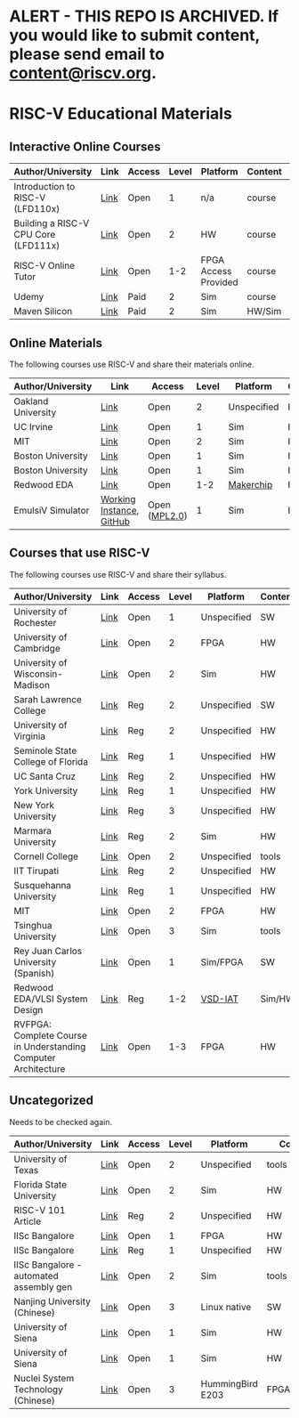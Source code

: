 # ALERT - THIS REPO IS ARCHIVED. If you would like to submit content, please send email to content@riscv.org.

# RISC-V Educational Materials

## Interactive Online Courses

Author/University | Link  | Access | Level | Platform | Content | Type
----------------- | ----- | ------ | ----- | -------- | ------- | ----
Introduction to RISC-V (LFD110x) | [Link](https://www.edx.org/course/introduction-to-risc-v) | Open | 1 | n/a | course | b,c,d,e
Building a RISC-V CPU Core (LFD111x) | [Link](https://www.edx.org/course/building-a-risc-v-cpu-core) | Open | 2 | HW | course | b,c,d,e
RISC-V Online Tutor | [Link](https://www.vicilogic.com/vicilearn/run_step/?c_id=36) | Open | 1-2 | FPGA Access Provided | course | a,b,c,d,e,f
Udemy | [Link](https://www.udemy.com/vsd-riscv-instruction-set-architecture-isa-part-1b/) | Paid | 2 | Sim | course | a,d
Maven Silicon | [Link](https://elearn.maven-silicon.com/risc-v) | Paid | 2 | Sim | HW/Sim | a,c,d,e,f

## Online Materials

The following courses use RISC-V and share their materials online.

Author/University | Link  | Access | Level | Platform | Content | Type
----------------- | ----- | ------ | ----- | -------- | ------- | ----
Oakland University | [Link](https://passlab.github.io/CSE564/) | Open | 2 | Unspecified | HW | f
UC Irvine | [Link](https://canvas.eee.uci.edu/courses/7673/assignments/syllabus) | Open | 1 | Sim | HW | a,f
MIT | [Link](http://csg.csail.mit.edu/6.375/6_375_2016_www/handouts.html) | Open | 2 | Sim | HW | a,f
Boston University | [Link](http://ascslab.org/courses/ec413/index.html) | Open | 1 | Sim | HW | f
Boston University | [Link](http://ascslab.org/courses/ec513/index.html) | Open | 1 | Sim | HW | a,c,f
Redwood EDA | [Link](https://github.com/stevehoover/RISC-V_MYTH_Workshop) | Open | 1-2 | [Makerchip](https://www.makerchip.com) | HW | c,e
EmulsiV Simulator | [Working Instance](https://guillaume-savaton-eseo.github.io/emulsiV/), [GitHub](https://github.com/Guillaume-Savaton-ESEO/emulsiV) | Open ([MPL2.0](https://github.com/Guillaume-Savaton-ESEO/emulsiV/blob/master/LICENSE)) | 1 | Sim | HW | e


## Courses that use RISC-V

The following courses use RISC-V and share their syllabus.

Author/University | Link  | Access | Level | Platform | Content | Type
----------------- | ----- | ------ | ----- | -------- | ------- | ----
University of Rochester | [Link](http://cs.rochester.edu/courses/252/spring2018/decks/Lecture1.pdf) | Open | 1 | Unspecified | SW | f
University of Cambridge | [Link](https://www.cl.cam.ac.uk/teaching/1617/ECAD+Arch/exercise-clarvi.html) | Open | 2 | FPGA | HW | f
University of Wisconsin-Madison | [Link](http://pages.cs.wisc.edu/~karu/courses/cs752/fall2016/wiki/index.php?n=Main.Project) | Open | 2 | Sim | HW | f
Sarah Lawrence College | [Link](http://science.slc.edu/msiff/courses/arch-draft-syllabus.pdf) | Reg | 2 | Unspecified | SW | f
University of Virginia | [Link](https://collab.its.virginia.edu/syllabi/auth/e65de55f-9b46-43dd-80bc-4629e0ac9606) | Reg | 2 | Unspecified | HW | f
Seminole State College of Florida | [Link](https://www.seminolestate.edu/ssap/ed-services/oasis/syllabus/2184/40616/CDA3100) | Reg | 1 | Unspecified | HW | f
UC Santa Cruz | [Link](https://canvas.ucsc.edu/courses/16122/assignments/syllabus) | Reg | 2 | Unspecified | HW | f
York University | [Link](https://www.coursehero.com/file/p1l49np/Chapter-2-Instructions-Language-of-the-Computer-13-Synchronization-in-RISC-V/) | Reg | 1 | Unspecified | HW | c,f
New York University | [Link](https://engineering.nyu.edu/sites/default/files/2018-10/CS-GY%206133%20Computer%20Architecture%20I.pdf) | Reg | 3 | Unspecified | HW |
Marmara University | [Link](http://www.salihbayar.com/Marmara/EEE7032/Spring2018/EEE7032_Syllabus.pdf) | Reg | 2 | Sim | HW |
Cornell College | [Link](https://moodle.cornellcollege.edu/pluginfile.php/126690/mod_resource/content/1/syllabus218-Dec2017.pdf) | Open | 2 | Unspecified | tools |
IIT Tirupati | [Link](https://iittp.ac.in/pdfs/syllabus/CS5292.pdf) | Reg | 2 | Unspecified | HW |
Susquehanna University | [Link](https://facstaff.susqu.edu/brakke/comparch-syl.txt) | Reg | 1 | Unspecified | HW |
MIT | [Link](http://csg.csail.mit.edu/6.175/labs/lab5-riscv-intro.html) | Open | 2 | FPGA | HW | a
Tsinghua University | [Link](https://github.com/oscourse-tsinghua/rcore_plus) | Open | 3 | Sim | tools | e
Rey Juan Carlos University (Spanish) | [Link](https://github.com/myTeachingURJC/2019-20-LAB-AO/wiki) | Open | 1 | Sim/FPGA | SW |
Redwood EDA/VLSI System Design | [Link](https://www.vlsisystemdesign.com/riscv-based-myth/) | Reg | 1-2 | [VSD-IAT](https://www.vlsisystemdesign.com/vsd-iat/) | Sim/HW | c,e
RVFPGA: Complete Course in Understanding Computer Architecture | [Link](https://university.imgtec.com/resources/download/rvfpga-understanding-computer-architecture-info-sheet/)  | Open | 1-3 | FPGA | HW | a,c,e,f

## Uncategorized

Needs to be checked again.

Author/University | Link  | Access | Level | Platform | Content | Type
----------------- | ----- | ------ | ----- | -------- | ------- | ----
University of Texas | [Link](https://www.cs.utexas.edu/users/hunt/class/2019-spring/cs340d/cs340d.html) | Open | 2 | Unspecified | tools | f
Florida State University | [Link](http://www.cs.fsu.edu/~zwang/cda3101.html) | Open | 2 | Sim | HW | c,f
RISC-V 101 Article | [Link](https://dl.acm.org/citation.cfm?doid=3210713.3210741) | Reg | 2 | Unspecified | HW |
IISc Bangalore  | [Link](http://rohini.dese.iisc.ac.in/course/view.php?id=13) | Open | 1 | FPGA | HW | a,c,f
IISc Bangalore  | [Link](https://drona.csa.iisc.ac.in/~arkapravab/courses/schedule.html) | Reg | 1 | Unspecified | HW | c
IISc Bangalore - automated assembly gen | [Link](https://gitlab.com/shaktiproject/tools/aapg) | Open | 2 | Sim | tools | e
Nanjing University (Chinese) | [Link](https://github.com/NJU-ProjectN/ics-pa) | Open | 3 | Linux native | SW | a
University of Siena | [Link](https://github.com/Mariotti94/WebRISC-V) | Open | 1 | Sim | HW | e
University of Siena | [Link](https://www3.diism.unisi.it/~giorgi/didattica/arcal1/lab-webriscv.htm) | Open | 1 | Sim | HW | a
Nuclei System Technology (Chinese) | [Link](https://www.riscv-mcu.com/campus-campus.html) | Open | 3 | HummingBird E203 | FPGA/HW/SW | a,c,d,f
